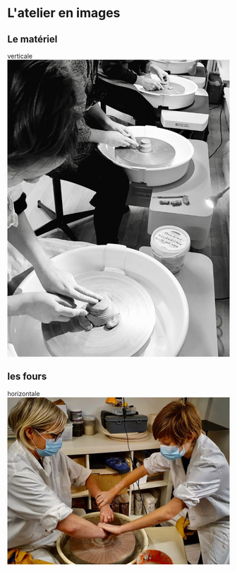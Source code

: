# L'atelier en images  
## Le matériel  
verticale
<img src="/images/atelier-tournage_fans-de-terre_colombes.jpeg">  

## les fours  
horizontale  
<img src="/images/parents-enfants-tournage-stages-poterie-fansdeterre-ceramique-colombes-paris.jpeg" class="image-horiz">
